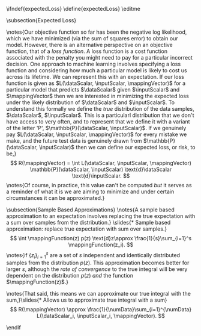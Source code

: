 \ifndef{expectedLoss}
\define{expectedLoss}
\editme

\subsection{Expected Loss}

\notes{Our objective function so far has been the negative log likelihood, which we have minimized (via the sum of squares error) to obtain our model. However, there is an alternative perspective on an objective function, that of a *loss function*. A loss function is a cost function associated with the penalty you might need to pay for a particular incorrect decision. One approach to machine learning involves specifying a loss function and considering how much a particular model is likely to cost us across its lifetime. We can represent this with an expectation. If our loss function is given as $L(\dataScalar, \inputScalar, \mappingVector)$ for a particular model that predicts $\dataScalar$ given $\inputScalar$ and $\mappingVector$ then we are interested in minimizing the expected loss under the likely distribution of $\dataScalar$ and $\inputScalar$. To understand this formally we define the *true* distribution of the data samples, $\dataScalar$, $\inputScalar$. This is a particularl distribution that we don't have access to very often, and to represent that we define it with a variant of the letter 'P', $\mathbb{P}(\dataScalar, \inputScalar)$. If we genuinely pay $L(\dataScalar, \inputScalar, \mappingVector)$ for every mistake we make, and the future test data is genuinely drawn from $\mathbb{P}(\dataScalar, \inputScalar)$ then we can define our expected loss, or risk, to be,}
$$
R(\mappingVector) = \int L(\dataScalar, \inputScalar, \mappingVector) \mathbb{P}(\dataScalar, \inputScalar) \text{d}\dataScalar
\text{d}\inputScalar.
$$
\notes{Of course, in practice, this value can't be computed *but* it serves as a reminder of what it is we are aiming to minimize and under certain circumstances it can be approximated.}

\subsection{Sample Based Approximations}
\notes{A sample based approximation to an expectation involves replacing the true expectation with a sum over samples from the distribution.}
\slides{* Sample based approximation: replace true expectation with sum over samples.}
$$
\int \mappingFunction(z) p(z) \text{d}z\approx \frac{1}{s}\sum_{i=1}^s \mappingFunction(z_i).
$$
\notes{if $\{z_i\}_{i=1}^s$ are a set of $s$ independent and identically distributed samples from the distribution $p(z)$. This approximation becomes better for larger $s$, although the *rate of convergence* to the true integral will be very dependent on the distribution $p(z)$ *and* the function $\mappingFunction(z)$.}

\notes{That said, this means we can approximate our true integral with the sum,}\slides{* Allows us to approximate true integral with a sum}
$$
R(\mappingVector) \approx \frac{1}{\numData}\sum_{i=1}^{\numData} L(\dataScalar_i, \inputScalar_i, \mappingVector).
$$

\endif
